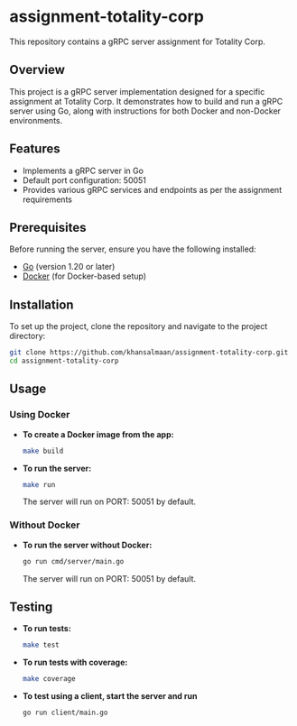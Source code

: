 # assignment-totality-corp

This repository contains a gRPC server assignment for Totality Corp.

## Overview

This project is a gRPC server implementation designed for a specific assignment at Totality Corp. It demonstrates how to build and run a gRPC server using Go, along with instructions for both Docker and non-Docker environments.

## Features

- Implements a gRPC server in Go
- Default port configuration: 50051
- Provides various gRPC services and endpoints as per the assignment requirements

## Prerequisites

Before running the server, ensure you have the following installed:

- [Go](https://golang.org/dl/) (version 1.20 or later)
- [Docker](https://www.docker.com/get-started) (for Docker-based setup)

## Installation

To set up the project, clone the repository and navigate to the project directory:

```bash
git clone https://github.com/khansalmaan/assignment-totality-corp.git
cd assignment-totality-corp
```

## Usage

### Using Docker

- **To create a Docker image from the app:**

    ```bash
    make build
    ```

- **To run the server:**

    ```bash
    make run
    ```

    The server will run on PORT: 50051 by default.

### Without Docker

- **To run the server without Docker:**

    ```bash
    go run cmd/server/main.go
    ```

    The server will run on PORT: 50051 by default.

## Testing

- **To run tests:**

    ```bash
    make test
    ```

- **To run tests with coverage:**

    ```bash
    make coverage
    ```

- **To test using a client, start the server and run**

    ```bash
    go run client/main.go
    ```
